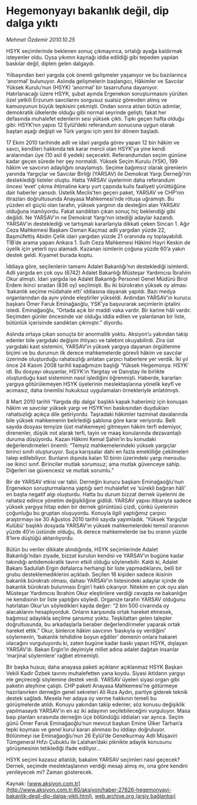 # Hegemonyayı bakanlık değil, dip dalga yıktı

*Mehmet Özdemir 2010.10.25*

<font class="agenda2NewsSpot">
 HSYK seçimlerinde beklenen sonuç çıkmayınca, ortalığı ayağa kaldırmak isteyenler oldu. Oysa yıkımın kaynağı iddia edildiği gibi tepeden yapılan baskılar değil, dipten gelen dalgaydı.
</font>
<font class="newsDetail">
 <p>
  <p class="MsoNormal">
   Yılbaşından beri yargıda çok önemli gelişmeler yaşanıyor ve bu bazılarınca ‘anormal’ bulunuyor. Aslında gelişmelerin başlangıcı, Hâkimler ve Savcılar Yüksek Kurulu’nun (HSYK) ‘anormal’ bir tasarrufuna dayanıyor. Hatırlanacağı üzere HSYK, şubat ayında Ergenekon soruşturmasını yürüten özel yetkili Erzurum savcılarını sorgusuz sualsiz görevden almış ve kamuoyunun büyük tepkisini çekmişti. Ondan sonra atılan bütün adımlar, demokratik ülkelerde olduğu gibi normal seyrinde gelişti; fakat her defasında muhalefet edenlerin sesi yüksek çıktı. Tıpkı geçen hafta olduğu gibi: HSYK’nın yapısı 12 Eylül’deki referandum sonucuna uygun olarak baştan aşağı değişti ve Türk yargısı için yeni bir dönem başladı.
  </p>
  <p class="MsoNormal">
   17 Ekim 2010 tarihinde adli ve idari yargıda görev yapan 12 bin hâkim ve savcı, kendileri hakkında tek karar mercii olan HSYK’ya yine kendi aralarından üye (10 asil 6 yedek) seçecekti. Referandumdan seçim gününe kadar geçen sürede her şey normaldi. Yüksek Seçim Kurulu (YSK), 199 hâkim ve savcının adaylığını onaylamıştı. Seçime bağımsız olarak girenlerin yanında Yargıçlar ve Savcılar Birliği (YARSAV) ile Demokrat Yargı Derneği’nin desteklediği listeler oluştu. Hatta YARSAV üyelerinin daha referandum öncesi ‘evet’ çıkma ihtimaline karşı yurt çapında kulis faaliyeti yürüttüğüne dair haberler yansıdı. Üstelik Meclis’ten geçen paket, YARSAV ve CHP’nin itirazları doğrultusunda Anayasa Mahkemesi’nde rötuşa uğramıştı. Bu yüzden eli güçlü olan tarafın, yüksek yargının da desteğini alan YARSAV olduğuna inanılıyordu. Fakat sandıktan çıkan sonuç hiç beklendiği gibi değildi. Ne YARSAV’ın ne Demokrat Yargı’nın istediği adaylar kazandı. YARSAV’ın desteklediği ve tartışmalı kararlarıyla dikkati çeken Sincan 1. Ağır Ceza Mahkemesi Başkanı Osman Kaçmaz adli yargıdan yüzde 22, Başmüfettiş Abidin Çelik idari yargıdan yüzde 21 oranında oy toplayabildi. TİB’de arama yapan Ankara 1. Sulh Ceza Mahkemesi Hâkimi Hayri Keskin de üyelik için yeterli oyu alamadı. Kazanan isimlerin çoğuna yüzde 60’a yakın destek geldi. Kıyamet burada koptu.
  </p>
  <p class="MsoNormal">
   İddiaya göre, seçilenlerin tamamı Adalet Bakanlığı’nın desteklediği isimlerdi. Adli yargıda en çok oyu (6742) Adalet Bakanlığı Müsteşar Yardımcısı İbrahim Okur almıştı. İdari yargıda ise Adalet Bakanlığı Personel Genel Müdürü Birol Erdem ikinci sıradan (836 oy) seçilmişti. Bu iki bürokratın yüksek oy alması ‘bakanlık seçime müdahale etti’ iddiasına dayanak yapıldı. Bazı medya organlarından da aynı yönde eleştiriler yükseldi. Ardından YARSAV’ın kurucu başkanı Ömer Faruk Eminağaoğlu, YSK’ya başvurarak seçimlerin iptalini istedi. Eminağaoğlu, “Ortada açık bir maddi vaka vardır. Bir karine hâli vardır. Seçimden günler öncesinde var olduğu iddia edilen ve yalanlanan bir liste, bütünlük içerisinde sandıktan çıkmıştır.” diyordu.
  </p>
  <p class="MsoNormal">
   Aslında ortaya çıkan sonuçta bir anormallik yoktu. Aksiyon’u yakından takip edenler bile yargıdaki değişim ihtiyacı ve talebini okuyabilirdi. Zira üst yargıdaki kast sistemini, YARSAV’ın yüksek yargıya dayanan örgütlenme biçimi ve bu durumun ilk derece mahkemelerde görevli hâkim ve savcılar üzerinde oluşturduğu rahatsızlığı anlatan çarpıcı haberlere yer verdik. İki yıl önce 24 Kasım 2008 tarihli kapağımızın başlığı ‘Yüksek Hegemonya: HSYK’ idi. Bu dosyayı okuyanlar, HSYK’ın Yargıtay ve Danıştay ile birlikte oluşturduğu kast sisteminin nasıl işlediğini öğrenmişti. Haberde, kararları yargıya götürülemeyen HSYK üyelerinin meslektaşlarına yönelik keyfî ve acımasız, daha önemlisi hukuksuz uygulamaları örnekleriyle anlatılmıştı.
  </p>
  <p class="MsoNormal">
   8 Mart 2010 tarihli ‘Yargıda dip dalga’ başlıklı kapak haberimiz için konuşan hâkim ve savcılar yüksek yargı ve HSYK’nın baskısından duydukları rahatsızlığı açıkça dile getiriyordu. Taşradaki hâkimler tazminat davalarında bile yüksek mahkemenin belirlediği şablona göre karar veriyordu. Belli sayıda dosyası temyize (üst mahkemeye) gitmeyen hâkim terfi edemiyor, direnenler, düşük not alarak terfi, tayin ve maaş konularında dezavantajlı duruma düşüyordu. Kazan Hâkimi Kemal Şahin’in bu konudaki değerlendirmeleri önemli: “Temyiz mahkemelerindeki yüksek yargıçlar birinci sınıfı oluşturuyor. Suça karışsalar dahi en fazla emekliliğe çekilmeleri talep edilebiliyor. Bunların dışında kalan 10 binin üzerindeki yargı mensubu ise ikinci sınıf. Birinciler mutlak sorumsuz; ama mutlak güvenceye sahip. Diğerleri ise güvencesiz ve mutlak sorumlu.”
  </p>
  <p class="MsoNormal">
   Bir de YARSAV etkisi var tabii. Derneğin kurucu başkanı Eminağaoğlu’nun Ergenekon soruşturmalarına yaptığı sert muhalefet ve ‘sürekli bağıran hâli’ en başta negatif algı oluşturdu. Hatta bu durum bizzat dernek üyelerini de rahatsız edince yönetim değişikliğine gidildi. YARSAV yapısı itibarıyla sadece yüksek yargıya hitap eden bir dernek görüntüsü çizdi, çünkü üyelerinin çoğunluğu bu gruptan oluşuyordu. Konuyla ilgili yaptığımız çarpıcı araştırmayı ise 30 Ağustos 2010 tarihli sayıda yayımladık. ‘Yüksek Yargıçlar Kulübü’ başlıklı dosyada YARSAV’ın yüksek mahkemelerdeki temsil oranının yüzde 40’ın üstünde olduğu, ilk derece mahkemelerde ise bu oranın yüzde 8’lere düştüğü aktarılıyordu.
  </p>
  <p class="MsoNormal">
   Bütün bu veriler dikkate alındığında, HSYK seçimlerinde Adalet Bakanlığı’ndan ziyade, bizzat kurulun kendisi ve YARSAV’ın bugüne kadar takındığı antidemokratik tavrın etkili olduğu söylenebilir. Kaldı ki, Adalet Bakanı Sadullah Ergin defalarca herhangi bir liste yapmadıklarını, belli bir grubu desteklemediklerini açıkladı. Seçilen 16 kişiden sadece ikisinin bakanlık bürokratı olması, dahası YARSAV’ın listesindeki adaylar içinde de bakanlık bürokratı bulunması Ergin’i haklı çıkarıyor. Nitekim en çok oyu alan Müsteşar Yardımcısı İbrahim Okur eleştirilere verdiği cevapta ne bakanlığın ne kendisinin bir liste yaptığını söyledi. Organize tarafın YARSAV olduğunu hatırlatan Okur’un söyledikleri kayda değer: “2 bin 500 civarında oy alacaklarını hesaplıyorduk. Onların karşısında ortak hareket etmesek, bağımsız adaylıkla seçilme şansımız yoktu. Teşkilattan gelen talepler doğrultusunda, bu arkadaşlarla beraber değerlendirmeler yaparak ortak hareket ettik.” Okur, binlerce hâkim savcının ‘baskıyla oy verdiğini’ söylemenin, ‘bakanlık tehdidine boyun eğdiler’ demenin onlara hakaret olacağını vurguluyordu ki, zaten bugüne kadar baskı yapan HSYK, dışlayan YARSAV’dı. Bakan Ergin’in deyimiyle millet adına adalet dağıtan insanlar ‘marjinal söylemlere’ rağbet etmemişti.
  </p>
  <p class="MsoNormal">
   Bir başka husus; daha anayasa paketi açıklanır açıklanmaz HSYK Başkan Vekili Kadir Özbek tavrını muhalefetten yana koydu. Siyasi iktidarın yargıyı ele geçireceği söylemine destek verdi. YARSAV üyeleri siyasi organ gibi paketin aleyhine çalıştı. CHP paketi Anayasa Mahkemesi’ne götürmeye hazırlanırken derneğin genel sekreteri Ali Rıza Aydın, partiye giderek teknik destek sağladı. Mesela her adaya oy verme hakkının temeli bu görüşmelerde atıldı. Konuyu yakından takip edenler, söz konusu değişiklik yapılmasaydı YARSAV’ın en az iki adayının seçilebileceğini vurguluyor. Masa başı planları sırasında derneğin üçe bölündüğü iddiaları var ayrıca. Seçim günü Ömer Faruk Eminağaoğlu’nun mevcut başkan Emine Ülker Tarhan’a tepki koyması ve genel kurul kararı alınması bu iddiayı doğruluyor. Bölünmeyi ise Eminağaoğlu’nun 26 Eylül’de Genelkurmay Adli Müşaviri Tümgeneral Hıfzı Çubuklu ile Lalahan’daki piknikte adaylık konusunu görüşmesinin tetiklediği ifade ediliyor...
  </p>
  <p class="MsoNormal">
   HSYK seçimi kazasız atlatıldı, bakalım YARSAV seçimleri nasıl geçecek? Dernek, seçimde meslektaşlarının verdiği mesajı almış mı, ona göre kendini yenileyecek mi? Zaman gösterecek.
  </p>
 </p>
</font>

Kaynak: [www.aksiyon.com.tr](http://www.aksiyon.com.tr:80/aksiyon/haber-27826-hegemonyayi-bakanlik-degil-dip-dalga-yikti.html), [web.archive.org (arşiv bağlantısı)](http://web.archive.org/web/20101029222326/http://www.aksiyon.com.tr:80/aksiyon/haber-27826-hegemonyayi-bakanlik-degil-dip-dalga-yikti.html)
